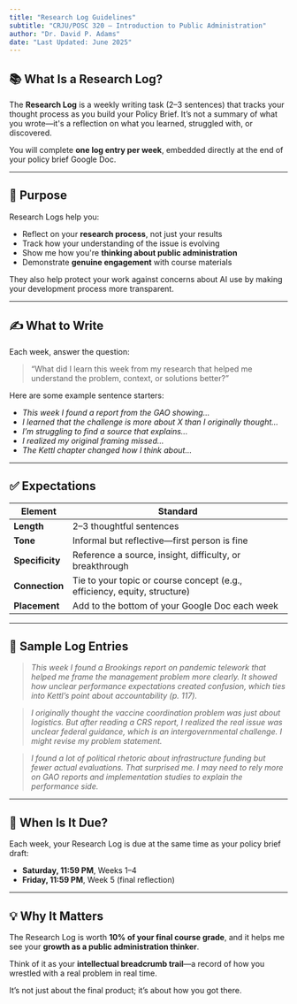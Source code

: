 ```yaml
---
title: "Research Log Guidelines"
subtitle: "CRJU/POSC 320 – Introduction to Public Administration"
author: "Dr. David P. Adams"
date: "Last Updated: June 2025"
---
```


## 📚 What Is a Research Log?

The **Research Log** is a weekly writing task (2–3 sentences) that tracks your thought process as you build your Policy Brief. It’s not a summary of what you wrote—it's a reflection on what you learned, struggled with, or discovered.

You will complete **one log entry per week**, embedded directly at the end of your policy brief Google Doc.

---

## 🎯 Purpose

Research Logs help you:

- Reflect on your **research process**, not just your results
- Track how your understanding of the issue is evolving
- Show me how you're **thinking about public administration**
- Demonstrate **genuine engagement** with course materials

They also help protect your work against concerns about AI use by making your development process more transparent.

---

## ✍️ What to Write

Each week, answer the question:

> “What did I learn this week from my research that helped me understand the problem, context, or solutions better?”

Here are some example sentence starters:

- *This week I found a report from the GAO showing...*
- *I learned that the challenge is more about X than I originally thought...*
- *I’m struggling to find a source that explains...*
- *I realized my original framing missed...*
- *The Kettl chapter changed how I think about...*

---

## ✅ Expectations

| Element                | Standard                                                                 |
|------------------------|--------------------------------------------------------------------------|
| **Length**             | 2–3 thoughtful sentences                                                  |
| **Tone**               | Informal but reflective—first person is fine                              |
| **Specificity**        | Reference a source, insight, difficulty, or breakthrough                  |
| **Connection**         | Tie to your topic or course concept (e.g., efficiency, equity, structure) |
| **Placement**          | Add to the bottom of your Google Doc each week                           |

---

## 🔎 Sample Log Entries

> *This week I found a Brookings report on pandemic telework that helped me frame the management problem more clearly. It showed how unclear performance expectations created confusion, which ties into Kettl’s point about accountability (p. 117).*

> *I originally thought the vaccine coordination problem was just about logistics. But after reading a CRS report, I realized the real issue was unclear federal guidance, which is an intergovernmental challenge. I might revise my problem statement.*

> *I found a lot of political rhetoric about infrastructure funding but fewer actual evaluations. That surprised me. I may need to rely more on GAO reports and implementation studies to explain the performance side.*

---

## 📅 When Is It Due?

Each week, your Research Log is due at the same time as your policy brief draft:

- **Saturday, 11:59 PM**, Weeks 1–4  
- **Friday, 11:59 PM**, Week 5 (final reflection)

---

## 💡 Why It Matters

The Research Log is worth **10% of your final course grade**, and it helps me see your **growth as a public administration thinker**.

Think of it as your **intellectual breadcrumb trail**—a record of how you wrestled with a real problem in real time.

It’s not just about the final product; it’s about how you got there.